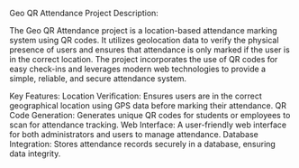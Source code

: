 Geo QR Attendance
Project Description:

The Geo QR Attendance project is a location-based attendance marking system using QR codes. It utilizes geolocation data to verify the physical presence of users and ensures that attendance is only marked if the user is in the correct location. The project incorporates the use of QR codes for easy check-ins and leverages modern web technologies to provide a simple, reliable, and secure attendance system.

Key Features:
Location Verification: Ensures users are in the correct geographical location using GPS data before marking their attendance.
QR Code Generation: Generates unique QR codes for students or employees to scan for attendance tracking.
Web Interface: A user-friendly web interface for both administrators and users to manage attendance.
Database Integration: Stores attendance records securely in a database, ensuring data integrity.
